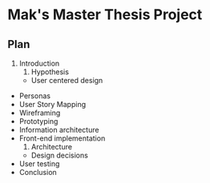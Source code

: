 # Mak's Master Thesis Project
## Plan

1. Introduction
	1. Hypothesis
	- User centered design
- Personas
- User Story Mapping
- Wireframing
- Prototyping
- Information architecture
- Front-end implementation
	1. Architecture
	- Design decisions 	
- User testing
- Conclusion
